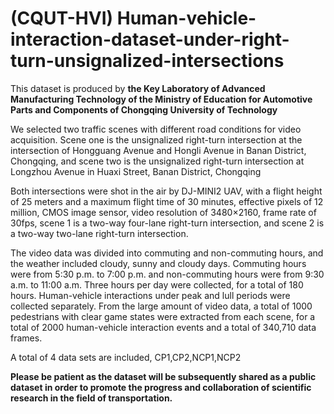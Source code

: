 #  (CQUT-HVI) Human-vehicle-interaction-dataset-under-right-turn-unsignalized-intersections
This dataset is produced by **the Key Laboratory of Advanced Manufacturing Technology of the Ministry of Education for Automotive Parts and Components of Chongqing University of Technology**

We selected two traffic scenes with different road conditions for video acquisition. Scene one is the unsignalized right-turn intersection at the intersection of Hongguang Avenue and Hongli Avenue in Banan District, Chongqing, and scene two is the unsignalized right-turn intersection at Longzhou Avenue in Huaxi Street, Banan District, Chongqing


Both intersections were shot in the air by DJ-MINI2 UAV, with a flight height of 25 meters and a maximum flight time of 30 minutes, effective pixels of 12 million, CMOS image sensor, video resolution of 3480×2160, frame rate of 30fps, scene 1 is a two-way four-lane right-turn intersection, and scene 2 is a two-way two-lane right-turn intersection.

The video data was divided into commuting and non-commuting hours, and the weather included cloudy, sunny and cloudy days. Commuting hours were from 5:30 p.m. to 7:00 p.m. and non-commuting hours were from 9:30 a.m. to 11:00 a.m. Three hours per day were collected, for a total of 180 hours. Human-vehicle interactions under peak and lull periods were collected separately. From the large amount of video data, a total of 1000 pedestrians with clear game states were extracted from each scene, for a total of 2000 human-vehicle interaction events and a total of 340,710 data frames.

A total of 4 data sets are included, CP1,CP2,NCP1,NCP2

**Please be patient as the dataset will be subsequently shared as a public dataset in order to promote the progress and collaboration of scientific research in the field of transportation.**




